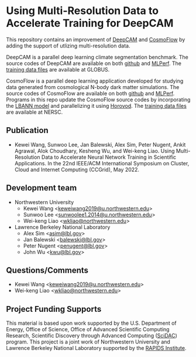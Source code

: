 # Using Multi-Resolution Data to Accelerate Training for DeepCAM
This repository contains an improvement of [DeepCAM](https://github.com/azrael417/mlperf-deepcam) and [CosmoFlow](https://arxiv.org/abs/1808.04728) by adding the support of utlizing multi-resolution data.

DeepCAM is a parallel deep learning climate segmentation benchmark. The source codes of DeepCAM are available on both [github](	
https://github.com/azrael417/mlperf-deepcam) and [MLPerf](https://mlcommons.org/en/training-hpc-10/).
The [training data files](https://app.globus.org/file-manager?origin_id=0b226e2c-4de0-11ea-971a-021304b0cca7&origin_path=%2F) are available at GLOBUS.

CosmoFlow is a parallel deep learning application developed for studying
data generated from cosmological N-body dark matter simulations.
The source codes of CosmoFlow are available on both
[github](https://github.com/NERSC/CosmoFlow)
and [MLPerf](https://mlcommons.org/en/training-hpc-10/).
Programs in this repo update the CosmoFlow source codes by incorporating
the [LBANN model](https://www.osti.gov/servlets/purl/1548314)
and parallelizing it using [Horovod](https://github.com/horovod/horovod#citation).
The [training data files](https://portal.nersc.gov/project/m3363/) are available at NERSC.

## Publication
* Kewei Wang, Sunwoo Lee, Jan Balewski, Alex Sim, Peter Nugent, Ankit Agrawal, Alok Choudhary, Kesheng Wu, and Wei-keng Liao. Using Multi-Resolution Data to Accelerate Neural Network Training in Scientific Applications. In the 22nd IEEE/ACM International Symposium on Cluster, Cloud and Internet Computing (CCGrid), May 2022.

## Development team
  * Northwestern University
    + Kewei Wang <<keweiwang2019@u.northwestern.edu>>
    + Sunwoo Lee <<sunwoolee1.2014@u.northwestern.edu>>
    + Wei-keng Liao <<wkliao@northwestern.edu>>
  * Lawrence Berkeley National Laboratory
    + Alex Sim <<asim@lbl.gov>>
    + Jan Balewski <<balewski@lbl.gov>>
    + Peter Nugent <<penugent@lbl.gov>>
    + John Wu <<kwu@lbl.gov>>

## Questions/Comments
  * Kewei Wang <<keweiwang2019@u.northwestern.edu>>
  * Wei-keng Liao <<wkliao@northwestern.edu>>

## Project Funding Supports
This material is based upon work supported by the U.S. Department of Energy, Office of Science, Office of Advanced Scientific Computing Research, Scientific Discovery through Advanced Computing ([SciDAC](https://www.scidac.gov)) program. This project is a joint work of Northwestern University and Lawrence Berkeley National Laboratory supported by the [RAPIDS Institute](https://rapids.lbl.gov).
